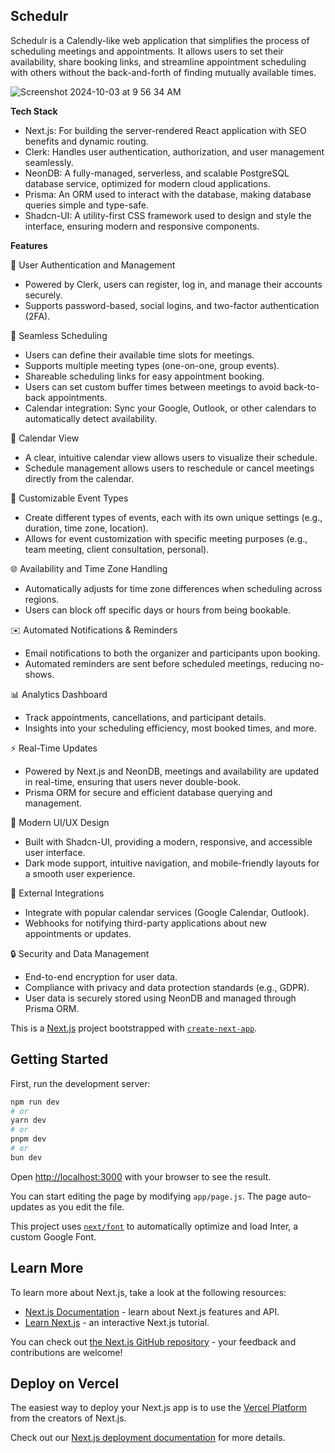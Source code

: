 ## Schedulr

Schedulr is a Calendly-like web application that simplifies the process of scheduling meetings and appointments. It allows users to set their availability, share booking links, and streamline appointment scheduling with others without the back-and-forth of finding mutually available times.

![Screenshot 2024-10-03 at 9 56 34 AM](https://github.com/user-attachments/assets/e27870d8-74ac-4d53-ad71-4a583c559f0d)

**Tech Stack**

- Next.js: For building the server-rendered React application with SEO benefits and dynamic routing.
- Clerk: Handles user authentication, authorization, and user management seamlessly.
- NeonDB: A fully-managed, serverless, and scalable PostgreSQL database service, optimized for modern cloud applications.
- Prisma: An ORM used to interact with the database, making database queries simple and type-safe.
- Shadcn-UI: A utility-first CSS framework used to design and style the interface, ensuring modern and responsive components.

**Features**

🔑 User Authentication and Management
- Powered by Clerk, users can register, log in, and manage their accounts securely.
- Supports password-based, social logins, and two-factor authentication (2FA).

📅 Seamless Scheduling
- Users can define their available time slots for meetings.
- Supports multiple meeting types (one-on-one, group events).
- Shareable scheduling links for easy appointment booking.
- Users can set custom buffer times between meetings to avoid back-to-back appointments.
- Calendar integration: Sync your Google, Outlook, or other calendars to automatically detect availability.

📆 Calendar View
- A clear, intuitive calendar view allows users to visualize their schedule.
- Schedule management allows users to reschedule or cancel meetings directly from the calendar.
  
📝 Customizable Event Types
- Create different types of events, each with its own unique settings (e.g., duration, time zone, location).
- Allows for event customization with specific meeting purposes (e.g., team meeting, client consultation, personal).

🌐 Availability and Time Zone Handling
- Automatically adjusts for time zone differences when scheduling across regions.
- Users can block off specific days or hours from being bookable.

✉️ Automated Notifications & Reminders
- Email notifications to both the organizer and participants upon booking.
- Automated reminders are sent before scheduled meetings, reducing no-shows.

📊 Analytics Dashboard
- Track appointments, cancellations, and participant details.
- Insights into your scheduling efficiency, most booked times, and more.

⚡ Real-Time Updates
- Powered by Next.js and NeonDB, meetings and availability are updated in real-time, ensuring that users never double-book.
- Prisma ORM for secure and efficient database querying and management.

💅 Modern UI/UX Design
- Built with Shadcn-UI, providing a modern, responsive, and accessible user interface.
- Dark mode support, intuitive navigation, and mobile-friendly layouts for a smooth user experience.

🔗 External Integrations
- Integrate with popular calendar services (Google Calendar, Outlook).
- Webhooks for notifying third-party applications about new appointments or updates.

🔒 Security and Data Management
- End-to-end encryption for user data.
- Compliance with privacy and data protection standards (e.g., GDPR).
- User data is securely stored using NeonDB and managed through Prisma ORM.

This is a [Next.js](https://nextjs.org/) project bootstrapped with [`create-next-app`](https://github.com/vercel/next.js/tree/canary/packages/create-next-app).

## Getting Started

First, run the development server:

```bash
npm run dev
# or
yarn dev
# or
pnpm dev
# or
bun dev
```

Open [http://localhost:3000](http://localhost:3000) with your browser to see the result.

You can start editing the page by modifying `app/page.js`. The page auto-updates as you edit the file.

This project uses [`next/font`](https://nextjs.org/docs/basic-features/font-optimization) to automatically optimize and load Inter, a custom Google Font.

## Learn More

To learn more about Next.js, take a look at the following resources:

- [Next.js Documentation](https://nextjs.org/docs) - learn about Next.js features and API.
- [Learn Next.js](https://nextjs.org/learn) - an interactive Next.js tutorial.

You can check out [the Next.js GitHub repository](https://github.com/vercel/next.js/) - your feedback and contributions are welcome!

## Deploy on Vercel

The easiest way to deploy your Next.js app is to use the [Vercel Platform](https://vercel.com/new?utm_medium=default-template&filter=next.js&utm_source=create-next-app&utm_campaign=create-next-app-readme) from the creators of Next.js.

Check out our [Next.js deployment documentation](https://nextjs.org/docs/deployment) for more details.
